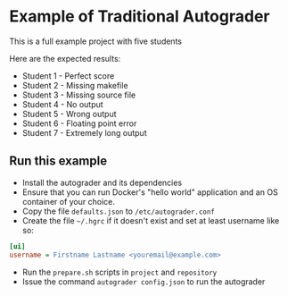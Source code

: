 # Example of Traditional Autograder

This is a full example project with five students

Here are the expected results:

-   Student 1 - Perfect score
-   Student 2 - Missing makefile
-   Student 3 - Missing source file
-   Student 4 - No output
-   Student 5 - Wrong output
-   Student 6 - Floating point error
-   Student 7 - Extremely long output

## Run this example

-   Install the autograder and its dependencies
-   Ensure that you can run Docker's "hello world" application and an OS
	container of your choice.
-   Copy the file `defaults.json` to `/etc/autograder.conf`
-   Create the file `~/.hgrc` if it doesn't exist and set at least username like so:

```ini
[ui]
username = Firstname Lastname <youremail@example.com>
```

-   Run the `prepare.sh` scripts in `project` and `repository`
-   Issue the command `autograder config.json` to run the autograder

